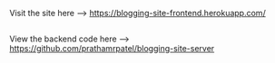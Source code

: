 Visit the site here --> https://blogging-site-frontend.herokuapp.com/

##

View the backend code here --> https://github.com/prathamrpatel/blogging-site-server
